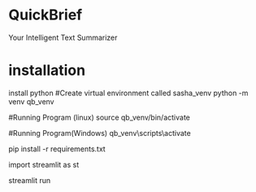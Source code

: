 # QuickBrief
Your Intelligent Text Summarizer

# installation
install python
#Create virtual environment called sasha_venv
python -m venv qb_venv

#Running Program (linux)
source qb_venv/bin/activate

#Running Program(Windows)
qb_venv\scripts\activate

pip install -r requirements.txt

import streamlit as st

streamlit run

